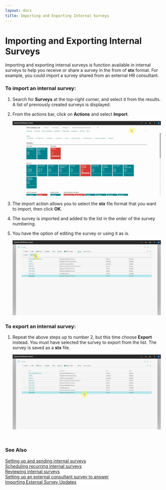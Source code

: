 ```yaml
---
layout: docs
title: Importing and Exporting Internal Surveys
---
```


# Importing and Exporting Internal Surveys

Importing and exporting internal surveys is function available in internal surveys to help you receive or share a survey in the from of **stx** format. For example, you could import a survey shared from an external HR consultant.

### To import an internal survey:
1. Search for **Surveys** at the top-right corner, and select it from the results. A list of previously created surveys is displayed.
2. From the actions bar, click on **Actions** and select **Import**.

   ![](media/garagehive-internal-surveys0001.gif)

3. The import action allows you to select the **stx** file format that you want to import, then click **OK**.
4. The survey is imported and added to the list in the order of the survey numbering.
5. You have the option of editing the survey or using it as is.

   ![](media/garagehive-internal-surveys0002.gif)   

### To export an internal survey:
1. Repeat the above steps up to number 2, but this time choose **Export** instead. You must have selected the survey to export from the list. The survey is saved as a **stx** file.

   ![](media/garagehive-internal-surveys0003.gif)

<br>

### **See Also**

[Setting up and sending internal surveys](garagehive-setting-up-and-sending-internal-surveys.html) \
[Scheduling recurring internal surveys](garagehive-scheduling-recurring-internal-surveys.html) \
[Reviewing internal surveys](reviewing-internal-surveys.html) \
[Setting up an external consultant survey to answer](setting-up-an-external-consultant-survey-to-answer.html) \
[Importing External Survey Updates](garagehive-importing-external-survey-updates.html)
